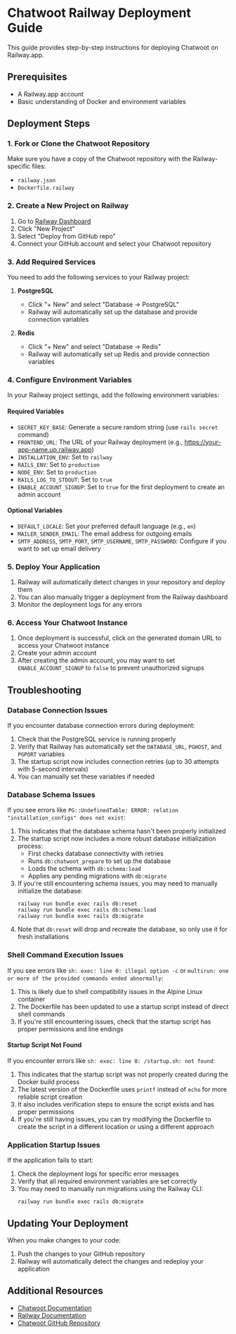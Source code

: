 # Chatwoot Railway Deployment Guide

This guide provides step-by-step instructions for deploying Chatwoot on Railway.app.

## Prerequisites

- A Railway.app account
- Basic understanding of Docker and environment variables

## Deployment Steps

### 1. Fork or Clone the Chatwoot Repository

Make sure you have a copy of the Chatwoot repository with the Railway-specific files:
- `railway.json`
- `Dockerfile.railway`

### 2. Create a New Project on Railway

1. Go to [Railway Dashboard](https://railway.app/dashboard)
2. Click "New Project"
3. Select "Deploy from GitHub repo"
4. Connect your GitHub account and select your Chatwoot repository

### 3. Add Required Services

You need to add the following services to your Railway project:

1. **PostgreSQL**
   - Click "+ New" and select "Database → PostgreSQL"
   - Railway will automatically set up the database and provide connection variables

2. **Redis**
   - Click "+ New" and select "Database → Redis"
   - Railway will automatically set up Redis and provide connection variables

### 4. Configure Environment Variables

In your Railway project settings, add the following environment variables:

#### Required Variables

- `SECRET_KEY_BASE`: Generate a secure random string (use `rails secret` command)
- `FRONTEND_URL`: The URL of your Railway deployment (e.g., https://your-app-name.up.railway.app)
- `INSTALLATION_ENV`: Set to `railway`
- `RAILS_ENV`: Set to `production`
- `NODE_ENV`: Set to `production`
- `RAILS_LOG_TO_STDOUT`: Set to `true`
- `ENABLE_ACCOUNT_SIGNUP`: Set to `true` for the first deployment to create an admin account

#### Optional Variables

- `DEFAULT_LOCALE`: Set your preferred default language (e.g., `en`)
- `MAILER_SENDER_EMAIL`: The email address for outgoing emails
- `SMTP_ADDRESS`, `SMTP_PORT`, `SMTP_USERNAME`, `SMTP_PASSWORD`: Configure if you want to set up email delivery

### 5. Deploy Your Application

1. Railway will automatically detect changes in your repository and deploy them
2. You can also manually trigger a deployment from the Railway dashboard
3. Monitor the deployment logs for any errors

### 6. Access Your Chatwoot Instance

1. Once deployment is successful, click on the generated domain URL to access your Chatwoot instance
2. Create your admin account
3. After creating the admin account, you may want to set `ENABLE_ACCOUNT_SIGNUP` to `false` to prevent unauthorized signups

## Troubleshooting

### Database Connection Issues

If you encounter database connection errors during deployment:

1. Check that the PostgreSQL service is running properly
2. Verify that Railway has automatically set the `DATABASE_URL`, `PGHOST`, and `PGPORT` variables
3. The startup script now includes connection retries (up to 30 attempts with 5-second intervals)
4. You can manually set these variables if needed

### Database Schema Issues

If you see errors like `PG::UndefinedTable: ERROR: relation "installation_configs" does not exist`:

1. This indicates that the database schema hasn't been properly initialized
2. The startup script now includes a more robust database initialization process:
   - First checks database connectivity with retries
   - Runs `db:chatwoot_prepare` to set up the database
   - Loads the schema with `db:schema:load`
   - Applies any pending migrations with `db:migrate`
3. If you're still encountering schema issues, you may need to manually initialize the database:
   ```
   railway run bundle exec rails db:reset
   railway run bundle exec rails db:schema:load
   railway run bundle exec rails db:migrate
   ```
4. Note that `db:reset` will drop and recreate the database, so only use it for fresh installations

### Shell Command Execution Issues

If you see errors like `sh: exec: line 0: illegal option -c` or `multirun: one or more of the provided commands ended abnormally`:

1. This is likely due to shell compatibility issues in the Alpine Linux container
2. The Dockerfile has been updated to use a startup script instead of direct shell commands
3. If you're still encountering issues, check that the startup script has proper permissions and line endings

#### Startup Script Not Found

If you encounter errors like `sh: exec: line 0: /startup.sh: not found`:

1. This indicates that the startup script was not properly created during the Docker build process
2. The latest version of the Dockerfile uses `printf` instead of `echo` for more reliable script creation
3. It also includes verification steps to ensure the script exists and has proper permissions
4. If you're still having issues, you can try modifying the Dockerfile to create the script in a different location or using a different approach

### Application Startup Issues

If the application fails to start:

1. Check the deployment logs for specific error messages
2. Verify that all required environment variables are set correctly
3. You may need to manually run migrations using the Railway CLI:
   ```
   railway run bundle exec rails db:migrate
   ```

## Updating Your Deployment

When you make changes to your code:

1. Push the changes to your GitHub repository
2. Railway will automatically detect the changes and redeploy your application

## Additional Resources

- [Chatwoot Documentation](https://www.chatwoot.com/docs/)
- [Railway Documentation](https://docs.railway.app/)
- [Chatwoot GitHub Repository](https://github.com/chatwoot/chatwoot)